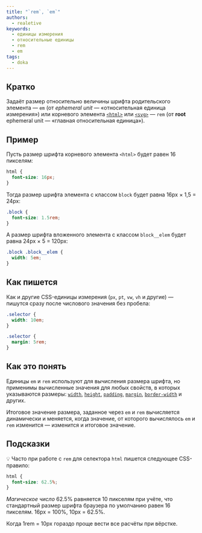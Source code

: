 ```yaml
---
title: "`rem`, `em`"
authors:
  - realetive
keywords:
  - единицы измерения
  - относительные единицы
  - rem
  - em
tags:
  - doka
---
```


## Кратко

Задаёт размер относительно величины шрифта родительского элемента — `em` (от _ephemeral unit_ — «относительная единица измерения») или корневого элемента [`<html>`](/html/html/) или [`<svg>`](/html/svg/) — `rem` (от **root** ephemeral unit — «главная относительная единица»).

## Пример

Пусть размер шрифта корневого элемента `<html>` будет равен 16 пикселям:

```css
html {
  font-size: 16px;
}
```

Тогда размер шрифта элемента с классом `block` будет равна 16px × 1,5 = 24px:

```css
.block {
  font-size: 1.5rem;
}
```

А размер шрифта вложенного элемента с классом `block__elem` будет равна 24px × 5 = 120px:

```css
.block .block__elem {
  width: 5em;
}
```

## Как пишется

Как и другие CSS-единицы измерения (`px`, `pt`, `vw`, `vh` и другие) — пишутся сразу после числового значения без пробела:

```css
.selector {
  width: 10em;
}

.selector {
  margin: 5rem;
}
```

## Как это понять

Единицы `em` и `rem` используют для вычисления размера шрифта, но применимы вычисленные значения для любых свойств, в которых указываются размеры: [`width`](/css/width/), [`height`](/css/height/), [`padding`](/css/padding/), [`margin`](/css/margin/), [`border-width`](/css/border-width/) и других.

Итоговое значение размера, заданное через `em` и `rem` вычисляется динамически и меняется, когда значение, от которого вычислялось `em` и `rem` изменится — изменится и итоговое значение.

## Подсказки

💡 Часто при работе с `rem` для селектора `html` пишется следующее CSS-правило:

```css
html {
  font-size: 62.5%;
}
```

_Магическое число_ 62.5% равняется 10 пикселям при учёте, что стандартный размер шрифта браузера по умолчанию равен 16 пикселям. 16px = 100%, 10px = 62.5%.

Когда 1rem = 10px гораздо проще вести все расчёты при вёрстке.

